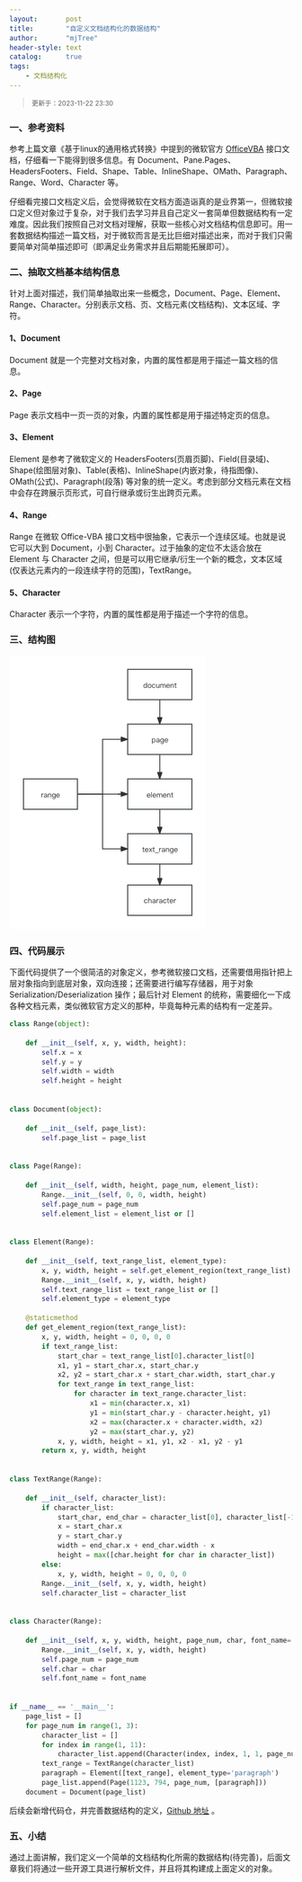 ```yaml
---
layout:       post
title:        "自定义文档结构化的数据结构"
author:       "mjTree"
header-style: text
catalog:      true
tags:
    - 文档结构化
---
```


> <small>更新于：2023-11-22 23:30</small>  


### 一、参考资料
参考上篇文章《基于linux的通用格式转换》中提到的微软官方 [OfficeVBA](https://learn.microsoft.com/zh-cn/office/vba/api/overview/word) 接口文档，仔细看一下能得到很多信息。有 Document、Pane.Pages、HeadersFooters、Field、Shape、Table、InlineShape、OMath、Paragraph、Range、Word、Character 等。  

仔细看完接口文档定义后，会觉得微软在文档方面造诣真的是业界第一，但微软接口定义但对象过于复杂，对于我们去学习并且自己定义一套简单但数据结构有一定难度。因此我们按照自己对文档对理解，获取一些核心对文档结构信息即可。用一套数据结构描述一篇文档，对于微软而言是无比巨细对描述出来，而对于我们只需要简单对简单描述即可（即满足业务需求并且后期能拓展即可）。  


### 二、抽取文档基本结构信息
针对上面对描述，我们简单抽取出来一些概念，Document、Page、Element、Range、Character。分别表示文档、页、文档元素(文档结构)、文本区域、字符。  

#### 1、Document
Document 就是一个完整对文档对象，内置的属性都是用于描述一篇文档的信息。

#### 2、Page
Page 表示文档中一页一页的对象，内置的属性都是用于描述特定页的信息。

#### 3、Element
Element 是参考了微软定义的 HeadersFooters(页眉页脚)、Field(目录域)、Shape(绘图层对象)、Table(表格)、InlineShape(内嵌对象，待指图像)、OMath(公式)、Paragraph(段落) 等对象的统一定义。考虑到部分文档元素在文档中会存在跨展示页形式，可自行继承或衍生出跨页元素。  

#### 4、Range
Range 在微软 Office-VBA 接口文档中很抽象，它表示一个连续区域。也就是说它可以大到 Document，小到 Character。过于抽象的定位不太适合放在 Element 与 Character 之间，但是可以用它继承/衍生一个新的概念，文本区域(仅表达元素内的一段连续字符的范围)，TextRange。  

#### 5、Character
Character 表示一个字符，内置的属性都是用于描述一个字符的信息。  



### 三、结构图

![Structure_Image](/img/article-img/2023/1110_1.png)


### 四、代码展示
下面代码提供了一个很简洁的对象定义，参考微软接口文档，还需要借用指针把上层对象指向到底层对象，双向连接；还需要进行编写存储器，用于对象 Serialization/Deserialization 操作；最后针对 Element 的统称，需要细化一下成各种文档元素，类似微软官方定义的那种，毕竟每种元素的结构有一定差异。  
```python
class Range(object):

    def __init__(self, x, y, width, height):
        self.x = x
        self.y = y
        self.width = width
        self.height = height


class Document(object):

    def __init__(self, page_list):
        self.page_list = page_list


class Page(Range):

    def __init__(self, width, height, page_num, element_list):
        Range.__init__(self, 0, 0, width, height)
        self.page_num = page_num
        self.element_list = element_list or []


class Element(Range):

    def __init__(self, text_range_list, element_type):
        x, y, width, height = self.get_element_region(text_range_list)
        Range.__init__(self, x, y, width, height)
        self.text_range_list = text_range_list or []
        self.element_type = element_type

    @staticmethod
    def get_element_region(text_range_list):
        x, y, width, height = 0, 0, 0, 0
        if text_range_list:
            start_char = text_range_list[0].character_list[0]
            x1, y1 = start_char.x, start_char.y
            x2, y2 = start_char.x + start_char.width, start_char.y
            for text_range in text_range_list:
                for character in text_range.character_list:
                    x1 = min(character.x, x1)
                    y1 = min(start_char.y - character.height, y1)
                    x2 = max(character.x + character.width, x2)
                    y2 = max(start_char.y, y2)
            x, y, width, height = x1, y1, x2 - x1, y2 - y1
        return x, y, width, height


class TextRange(Range):

    def __init__(self, character_list):
        if character_list:
            start_char, end_char = character_list[0], character_list[-1]
            x = start_char.x
            y = start_char.y
            width = end_char.x + end_char.width - x
            height = max([char.height for char in character_list])
        else:
            x, y, width, height = 0, 0, 0, 0
        Range.__init__(self, x, y, width, height)
        self.character_list = character_list


class Character(Range):

    def __init__(self, x, y, width, height, page_num, char, font_name=''):
        Range.__init__(self, x, y, width, height)
        self.page_num = page_num
        self.char = char
        self.font_name = font_name


if __name__ == '__main__':
    page_list = []
    for page_num in range(1, 3):
        character_list = []
        for index in range(1, 11):
            character_list.append(Character(index, index, 1, 1, page_num, str(index)))
        text_range = TextRange(character_list)
        paragraph = Element([text_range], element_type='paragraph')
        page_list.append(Page(1123, 794, page_num, [paragraph]))
    document = Document(page_list)
```

后续会新增代码仓，并完善数据结构的定义，[Github 地址](https://github.com/mjTree/layout_analysis/tree/main/layout_analysis/document_structure) 。  


### 五、小结

通过上面讲解，我们定义一个简单的文档结构化所需的数据结构(待完善)，后面文章我们将通过一些开源工具进行解析文件，并且将其构建成上面定义的对象。  

